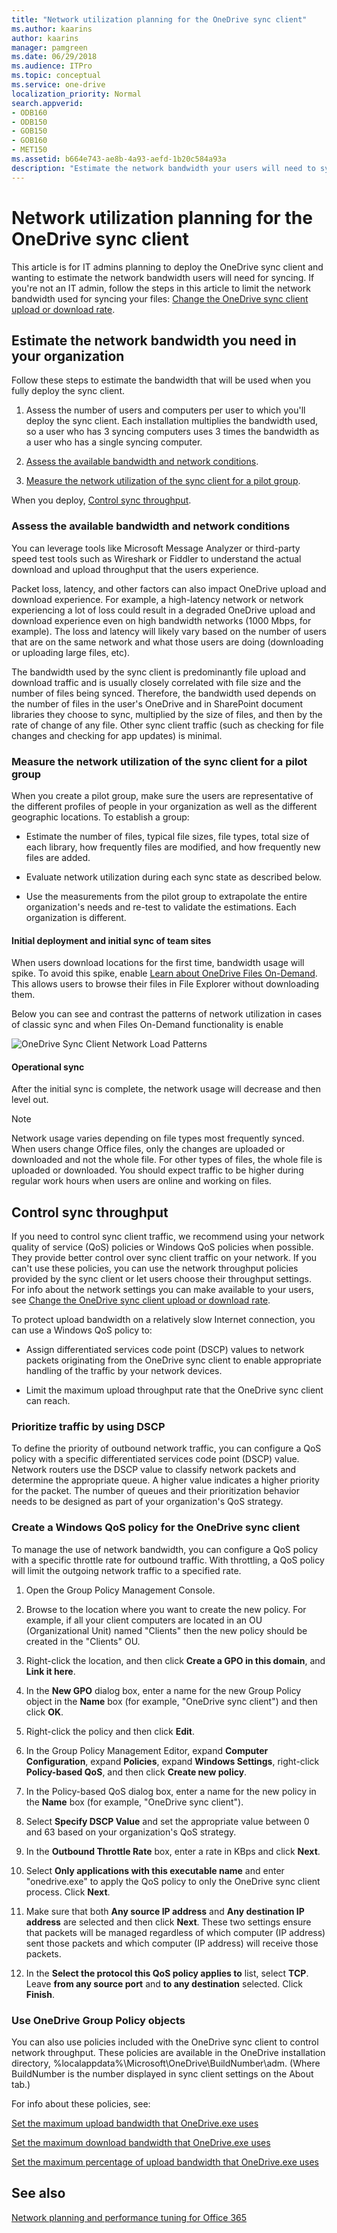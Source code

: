 ```yaml
---
title: "Network utilization planning for the OneDrive sync client"
ms.author: kaarins
author: kaarins
manager: pamgreen
ms.date: 06/29/2018
ms.audience: ITPro
ms.topic: conceptual
ms.service: one-drive
localization_priority: Normal
search.appverid:
- ODB160
- ODB150
- GOB150
- GOB160
- MET150
ms.assetid: b664e743-ae8b-4a93-aefd-1b20c584a93a
description: "Estimate the network bandwidth your users will need to sync their files with the OneDrive sync client."
---
```


# Network utilization planning for the OneDrive sync client

This article is for IT admins planning to deploy the OneDrive sync client and wanting to estimate the network bandwidth users will need for syncing. If you're not an IT admin, follow the steps in this article to limit the network bandwidth used for syncing your files: [Change the OneDrive sync client upload or download rate](https://support.office.com/article/71cc69da-2371-4981-8cc8-b4558bdda56e).
  
## Estimate the network bandwidth you need in your organization

Follow these steps to estimate the bandwidth that will be used when you fully deploy the sync client.
  
1. Assess the number of users and computers per user to which you'll deploy the sync client. Each installation multiplies the bandwidth used, so a user who has 3 syncing computers uses 3 times the bandwidth as a user who has a single syncing computer.
    
2. [Assess the available bandwidth and network conditions](network-utilization-planning.md#AssessAvailableBandwidth).
    
3. [Measure the network utilization of the sync client for a pilot group](network-utilization-planning.md#MeasureNetworkUtilization).
    
When you deploy, [Control sync throughput](network-utilization-planning.md#ControlSyncThroughput).
  
### Assess the available bandwidth and network conditions
<a name="AssessAvailableBandwidth"> </a>

You can leverage tools like Microsoft Message Analyzer or third-party speed test tools such as Wireshark or Fiddler to understand the actual download and upload throughput that the users experience. 
  
Packet loss, latency, and other factors can also impact OneDrive upload and download experience. For example, a high-latency network or network experiencing a lot of loss could result in a degraded OneDrive upload and download experience even on high bandwidth networks (1000 Mbps, for example). The loss and latency will likely vary based on the number of users that are on the same network and what those users are doing (downloading or uploading large files, etc).
  
The bandwidth used by the sync client is predominantly file upload and download traffic and is usually closely correlated with file size and the number of files being synced. Therefore, the bandwidth used depends on the number of files in the user's OneDrive and in SharePoint document libraries they choose to sync, multiplied by the size of files, and then by the rate of change of any file. Other sync client traffic (such as checking for file changes and checking for app updates) is minimal.
  
### Measure the network utilization of the sync client for a pilot group
<a name="MeasureNetworkUtilization"> </a>

When you create a pilot group, make sure the users are representative of the different profiles of people in your organization as well as the different geographic locations. To establish a group:
  
- Estimate the number of files, typical file sizes, file types, total size of each library, how frequently files are modified, and how frequently new files are added.
    
- Evaluate network utilization during each sync state as described below.
    
- Use the measurements from the pilot group to extrapolate the entire organization's needs and re-test to validate the estimations. Each organization is different.
    
#### Initial deployment and initial sync of team sites

When users download locations for the first time, bandwidth usage will spike. To avoid this spike, enable [Learn about OneDrive Files On-Demand](https://support.office.com/article/0e6860d3-d9f3-4971-b321-7092438fb38e). This allows users to browse their files in File Explorer without downloading them.
  
Below you can see and contrast the patterns of network utilization in cases of classic sync and when Files On-Demand functionality is enable
  
![OneDrive Sync Client Network Load Patterns](media/6c03ed78-0575-454a-9cf0-989c7ae7451a.png)
  
#### Operational sync

After the initial sync is complete, the network usage will decrease and then level out. 
  
> [!NOTE]
> Network usage varies depending on file types most frequently synced. When users change Office files, only the changes are uploaded or downloaded and not the whole file. For other types of files, the whole file is uploaded or downloaded. You should expect traffic to be higher during regular work hours when users are online and working on files. 
  
## Control sync throughput
<a name="ControlSyncThroughput"> </a>

If you need to control sync client traffic, we recommend using your network quality of service (QoS) policies or Windows QoS policies when possible. They provide better control over sync client traffic on your network. If you can't use these policies, you can use the network throughput policies provided by the sync client or let users choose their throughput settings. For info about the network settings you can make available to your users, see [Change the OneDrive sync client upload or download rate](https://support.office.com/article/71cc69da-2371-4981-8cc8-b4558bdda56e).
  
To protect upload bandwidth on a relatively slow Internet connection, you can use a Windows QoS policy to:
  
- Assign differentiated services code point (DSCP) values to network packets originating from the OneDrive sync client to enable appropriate handling of the traffic by your network devices. 
    
- Limit the maximum upload throughput rate that the OneDrive sync client can reach.
    
### Prioritize traffic by using DSCP

To define the priority of outbound network traffic, you can configure a QoS policy with a specific differentiated services code point (DSCP) value. Network routers use the DSCP value to classify network packets and determine the appropriate queue. A higher value indicates a higher priority for the packet. The number of queues and their prioritization behavior needs to be designed as part of your organization's QoS strategy.
  
### Create a Windows QoS policy for the OneDrive sync client

To manage the use of network bandwidth, you can configure a QoS policy with a specific throttle rate for outbound traffic. With throttling, a QoS policy will limit the outgoing network traffic to a specified rate.
  
1. Open the Group Policy Management Console.
    
2. Browse to the location where you want to create the new policy. For example, if all your client computers are located in an OU (Organizational Unit) named "Clients" then the new policy should be created in the "Clients" OU. 
    
3. Right-click the location, and then click **Create a GPO in this domain**, and **Link it here**. 
    
4. In the **New GPO** dialog box, enter a name for the new Group Policy object in the **Name** box (for example, "OneDrive sync client") and then click **OK**. 
    
5. Right-click the policy and then click **Edit**. 
    
6. In the Group Policy Management Editor, expand **Computer Configuration**, expand **Policies**, expand **Windows Settings**, right-click **Policy-based QoS**, and then click **Create new policy**. 
    
7. In the Policy-based QoS dialog box, enter a name for the new policy in the **Name** box (for example, "OneDrive sync client"). 
    
8. Select **Specify DSCP Value** and set the appropriate value between 0 and 63 based on your organization's QoS strategy. 
    
9. In the **Outbound Throttle Rate** box, enter a rate in KBps and click **Next**. 
    
10. Select **Only applications with this executable name** and enter "onedrive.exe" to apply the QoS policy to only the OneDrive sync client process. Click **Next**. 
    
11. Make sure that both **Any source IP address** and **Any destination IP address** are selected and then click **Next**. These two settings ensure that packets will be managed regardless of which computer (IP address) sent those packets and which computer (IP address) will receive those packets. 
    
12. In the **Select the protocol this QoS policy applies to** list, select **TCP**. Leave **from any source port** and **to any destination** selected. Click **Finish**.
    
### Use OneDrive Group Policy objects

You can also use policies included with the OneDrive sync client to control network throughput. These policies are available in the OneDrive installation directory, %localappdata%\Microsoft\OneDrive\BuildNumber\adm\. (Where BuildNumber is the number displayed in sync client settings on the About tab.)
  
For info about these policies, see:
  
[Set the maximum upload bandwidth that OneDrive.exe uses](use-group-policy.md#UploadBandwidthLimit)
  
[Set the maximum download bandwidth that OneDrive.exe uses](use-group-policy.md#DownloadBandwidthLimit)
  
[Set the maximum percentage of upload bandwidth that OneDrive.exe uses](use-group-policy.md#AutomaticUploadBandwidthPercentage)
  
## See also
<a name="ControlSyncThroughput"> </a>

[Network planning and performance tuning for Office 365](/office365/enterprise/network-planning-and-performance?redirectSourcePath=%252farticle%252fe5f1228c-da3c-4654-bf16-d163daee8848)

